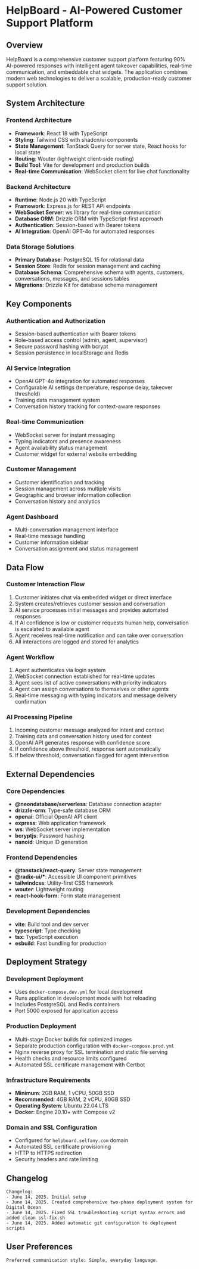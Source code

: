 # HelpBoard - AI-Powered Customer Support Platform

## Overview

HelpBoard is a comprehensive customer support platform featuring 90% AI-powered responses with intelligent agent takeover capabilities, real-time communication, and embeddable chat widgets. The application combines modern web technologies to deliver a scalable, production-ready customer support solution.

## System Architecture

### Frontend Architecture
- **Framework**: React 18 with TypeScript
- **Styling**: Tailwind CSS with shadcn/ui components
- **State Management**: TanStack Query for server state, React hooks for local state
- **Routing**: Wouter (lightweight client-side routing)
- **Build Tool**: Vite for development and production builds
- **Real-time Communication**: WebSocket client for live chat functionality

### Backend Architecture
- **Runtime**: Node.js 20 with TypeScript
- **Framework**: Express.js for REST API endpoints
- **WebSocket Server**: ws library for real-time communication
- **Database ORM**: Drizzle ORM with TypeScript-first approach
- **Authentication**: Session-based with Bearer tokens
- **AI Integration**: OpenAI GPT-4o for automated responses

### Data Storage Solutions
- **Primary Database**: PostgreSQL 15 for relational data
- **Session Store**: Redis for session management and caching
- **Database Schema**: Comprehensive schema with agents, customers, conversations, messages, and sessions tables
- **Migrations**: Drizzle Kit for database schema management

## Key Components

### Authentication and Authorization
- Session-based authentication with Bearer tokens
- Role-based access control (admin, agent, supervisor)
- Secure password hashing with bcrypt
- Session persistence in localStorage and Redis

### AI Service Integration
- OpenAI GPT-4o integration for automated responses
- Configurable AI settings (temperature, response delay, takeover threshold)
- Training data management system
- Conversation history tracking for context-aware responses

### Real-time Communication
- WebSocket server for instant messaging
- Typing indicators and presence awareness
- Agent availability status management
- Customer widget for external website embedding

### Customer Management
- Customer identification and tracking
- Session management across multiple visits
- Geographic and browser information collection
- Conversation history and analytics

### Agent Dashboard
- Multi-conversation management interface
- Real-time message handling
- Customer information sidebar
- Conversation assignment and status management

## Data Flow

### Customer Interaction Flow
1. Customer initiates chat via embedded widget or direct interface
2. System creates/retrieves customer session and conversation
3. AI service processes initial messages and provides automated responses
4. If AI confidence is low or customer requests human help, conversation is escalated to available agent
5. Agent receives real-time notification and can take over conversation
6. All interactions are logged and stored for analytics

### Agent Workflow
1. Agent authenticates via login system
2. WebSocket connection established for real-time updates
3. Agent sees list of active conversations with priority indicators
4. Agent can assign conversations to themselves or other agents
5. Real-time messaging with typing indicators and message delivery confirmation

### AI Processing Pipeline
1. Incoming customer message analyzed for intent and context
2. Training data and conversation history used for context
3. OpenAI API generates response with confidence score
4. If confidence above threshold, response sent automatically
5. If below threshold, conversation flagged for agent intervention

## External Dependencies

### Core Dependencies
- **@neondatabase/serverless**: Database connection adapter
- **drizzle-orm**: Type-safe database ORM
- **openai**: Official OpenAI API client
- **express**: Web application framework
- **ws**: WebSocket server implementation
- **bcryptjs**: Password hashing
- **nanoid**: Unique ID generation

### Frontend Dependencies
- **@tanstack/react-query**: Server state management
- **@radix-ui/\***: Accessible UI component primitives
- **tailwindcss**: Utility-first CSS framework
- **wouter**: Lightweight routing
- **react-hook-form**: Form state management

### Development Dependencies
- **vite**: Build tool and dev server
- **typescript**: Type checking
- **tsx**: TypeScript execution
- **esbuild**: Fast bundling for production

## Deployment Strategy

### Development Deployment
- Uses `docker-compose.dev.yml` for local development
- Runs application in development mode with hot reloading
- Includes PostgreSQL and Redis containers
- Port 5000 exposed for application access

### Production Deployment
- Multi-stage Docker builds for optimized images
- Separate production configuration with `docker-compose.prod.yml`
- Nginx reverse proxy for SSL termination and static file serving
- Health checks and resource limits configured
- Automated SSL certificate management with Certbot

### Infrastructure Requirements
- **Minimum**: 2GB RAM, 1 vCPU, 50GB SSD
- **Recommended**: 4GB RAM, 2 vCPU, 80GB SSD
- **Operating System**: Ubuntu 22.04 LTS
- **Docker**: Engine 20.10+ with Compose v2

### Domain and SSL Configuration
- Configured for `helpboard.selfany.com` domain
- Automated SSL certificate provisioning
- HTTP to HTTPS redirection
- Security headers and rate limiting

## Changelog
```
Changelog:
- June 14, 2025. Initial setup
- June 14, 2025. Created comprehensive two-phase deployment system for Digital Ocean
- June 14, 2025. Fixed SSL troubleshooting script syntax errors and added clean ssl-fix.sh
- June 14, 2025. Added automatic git configuration to deployment scripts
```

## User Preferences
```
Preferred communication style: Simple, everyday language.
```